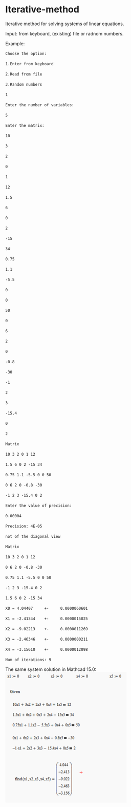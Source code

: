 # Iterative-method
Iterative method for solving systems of linear equations.

Input: from keyboard, (existing) file or radnom numbers.

Example:

```
Choose the option:

1.Enter from keyboard

2.Read from file

3.Random numbers

1

Enter the number of variables:

5

Enter the matrix:

10

3

2

0

1

12

1.5

6

0

2

-15

34

0.75

1.1

-5.5

0

0

50

0

6

2

0

-0.8

-30

-1

2

3

-15.4

0

2

Matrix

10 3 2 0 1 12

1.5 6 0 2 -15 34

0.75 1.1 -5.5 0 0 50

0 6 2 0 -0.8 -30

-1 2 3 -15.4 0 2

Enter the value of precision:

0.00004

Precision: 4E-05

not of the diagonal view

Matrix

10 3 2 0 1 12

0 6 2 0 -0.8 -30

0.75 1.1 -5.5 0 0 50

-1 2 3 -15.4 0 2

1.5 6 0 2 -15 34

X0 = 4.04407     +-     0.0000060601

X1 = -2.41344    +-     0.0000015025

X2 = -9.02213    +-     0.0000011269

X3 = -2.46346    +-     0.0000000211

X4 = -3.15610    +-     0.0000012098

Num of iterations: 9
```

The same system solution in Mathcad 15.0:
![Alt text](./img.png?raw=true "Mathcad solution")
